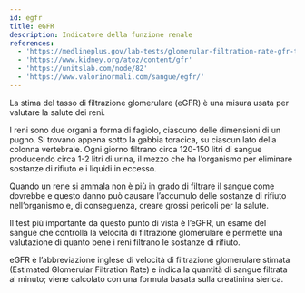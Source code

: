 ```yaml
---
id: egfr
title: eGFR
description: Indicatore della funzione renale
references:
  - 'https://medlineplus.gov/lab-tests/glomerular-filtration-rate-gfr-test/'
  - 'https://www.kidney.org/atoz/content/gfr'
  - 'https://unitslab.com/node/82'
  - 'https://www.valorinormali.com/sangue/egfr/'
---
```

La stima del tasso di filtrazione glomerulare (eGFR) è una misura usata per valutare la salute dei reni.
 
I reni sono due organi a forma di fagiolo, ciascuno delle dimensioni di un pugno. Si trovano appena sotto la gabbia toracica, su ciascun lato della colonna vertebrale. Ogni giorno filtrano circa 120-150 litri di sangue producendo circa 1-2 litri di urina, il mezzo che ha l’organismo per eliminare sostanze di rifiuto e i liquidi in eccesso.

Quando un rene si ammala non è più in grado di filtrare il sangue come dovrebbe e questo danno può causare l’accumulo delle sostanze di rifiuto nell’organismo e, di conseguenza, creare grossi pericoli per la salute.

Il test più importante da questo punto di vista è l’eGFR, un esame del sangue che controlla la velocità di filtrazione glomerulare e permette una valutazione di quanto bene i reni filtrano le sostanze di rifiuto.

eGFR è l’abbreviazione inglese di velocità di filtrazione glomerulare stimata (Estimated Glomerular Filtration Rate) e indica la quantità di sangue filtrata al minuto; viene calcolato con una formula basata sulla creatinina sierica.
